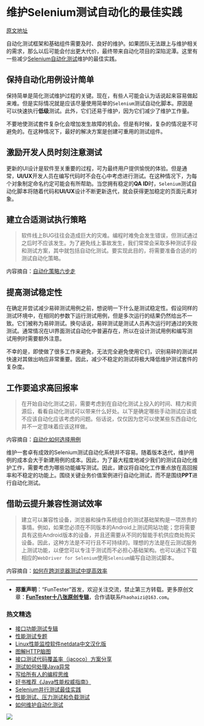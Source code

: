 # 维护Selenium测试自动化的最佳实践

[原文地址](https://www.lambdatest.com/blog/the-perfect-way-to-maintain-your-selenium-test-automation/)

自动化测试框架和基础组件需要及时、良好的维护。如果团队无法跟上与维护相关的需求，那么以后可能会付出更大代价，最终带来自动化项目的深陷泥潭。这里有一些减少[Selenium自动化测试](https://mp.weixin.qq.com/mp/appmsgalbum?action=getalbum&album_id=1319034944479510528&__biz=MzU4MTE2NDEyMQ==#wechat_redirect)维护的最佳实践。


## 保持自动化用例设计简单

保持简单是简化测试维护过程的关键。现在，有些人可能会认为话说起来容易做起来难。但是实际情况就是应该尽量使用简单的`Selenium`测试自动化脚本。原因是可以快速执行**低级**测试。此外，它们还易于维护，因为它们减少了维护工作量。

不要地使测试套件复杂化会增加发生故障的机会。但是有时候，复杂的情况是不可避免的。在这种情况下，最好的解决方案是创建可重用的测试组件。

## 激励开发人员时刻注意测试

更新的UI设计是软件至关重要的过程，可为最终用户提供愉悦的体验。但是通常，**UI/UX**开发人员在编写代码时不会在心中考虑进行测试。在这种情况下，为每个对象制定命名约定可能会有所帮助。当您拥有稳定的**QA ID**时，`Selenium`测试自动化脚本将随着代码和**UI/UX**设计不断更新迭代，就会获得更加稳定的页面元素对象。

## 建立合适测试执行策略

> 软件线上BUG往往会造成巨大的灾难。编程时难免会发生错误，但测试通过之后时不应该发生。为了避免线上事故发生，我们常常会采取多种测试手段和测试方案，其中就包括自动化测试。要实现此目的，将需要准备合适的的测试自动化策略。

内容摘自：[自动化策略六步走](https://mp.weixin.qq.com/s/He69k8iCKhTKD1j-yV6M5g)

## 提高测试稳定性

在确定并尝试减少易碎测试用例之前，想说明一下什么是测试稳定性。假设同样的测试环境中，在相同的参数下运行测试用例，但是多次运行的结果仍然给出不一致。它们被称为易碎测试。换句话说，易碎测试是测试人员再次运行时通过的失败测试。通常情况在UI界面测试自动化中普遍存在，所以在设计测试用例和编写测试用例时需要额外注意。

不幸的是，即使做了很多工作来避免，无法完全避免使用它们，识别易碎的测试并快速对其做出响应非常重要。因此，减少不稳定的测试将极大降低维护测试套件的复杂度。

## 工作要追求高回报率

> 在开始自动化测试之前，需要考虑到在自动化测试上投入的时间、精力和资源后，看看自动化测试可以带来什么好处。以下是确定哪些手动测试应该或不应该自动化应该考虑的问题。俗话说，仅仅因为您可以使某些东西自动化并不一定意味着应该这样做。

内容摘自：[自动化如何选择用例](https://mp.weixin.qq.com/s/1hH5YIle4YQimJr4iGSWlA)

维护一套卓有成效的Selenium测试自动化系统并不容易。随着版本迭代，维护用例的成本会大于新建用例的成本。因此，为了最大程度地减少我们的测试自动化维护工作，需要考虑为哪些功能编写测试。因此，建议将自动化工作重点放在高回报率和不稳定的功能上。围绕关键业务价值案例进行自动化测试，而不是围绕**PPT**进行自动化测试。


## 借助云提升兼容性测试效率

> 建立可以兼容性设备，浏览器和操作系统组合的测试基础架构是一项昂贵的事情。例如，如果您必须在不同版本的Android上测试网站功能；您将需要具有这些Android版本的设备，并且还需要从不同的智能手机供应商处购买设备。因此，这种方法是不可行且不可持续的。理想的方法是在云测试服务上测试功能，以便您可以专注于测试而不必担心基础架构。也可以通过下载相应的`WebDriver for Selenium`使用`Selenium`编写自动测试脚本。

内容摘自：[如何在跨浏览器测试中提高效率](https://mp.weixin.qq.com/s/MB_Wv7yQ6i9BztAZtL4grA)

---
* **郑重声明**：“FunTester”首发，欢迎关注交流，禁止第三方转载。更多原创文章：**[FunTester十八张原创专辑](https://mp.weixin.qq.com/s/Le-tpC79pIpacHXGOkkYWw)**，合作请联系`Fhaohaizi@163.com`。

### 热文精选

- [接口功能测试专辑](https://mp.weixin.qq.com/mp/appmsgalbum?action=getalbum&album_id=1321895538945638401&__biz=MzU4MTE2NDEyMQ==#wechat_redirect)
- [性能测试专题](https://mp.weixin.qq.com/mp/appmsgalbum?action=getalbum&album_id=1319027448301961218&__biz=MzU4MTE2NDEyMQ==#wechat_redirect)
- [Linux性能监控软件netdata中文汉化版](https://mp.weixin.qq.com/s/fdXtK-5WwKnxjLZdyg6-nA)
- [图解HTTP脑图](https://mp.weixin.qq.com/s/100Vm8FVEuXs0x6rDGTipw)
- [接口测试代码覆盖率（jacoco）方案分享](https://mp.weixin.qq.com/s/D73Sq6NLjeRKN8aCpGLOjQ)
- [测试如何处理Java异常](https://mp.weixin.qq.com/s/H00GWiATOD8QHJu3UewrBw)
- [写给所有人的编程思维](https://mp.weixin.qq.com/s/Oj33UCnYfbUgzsBzEm2GPQ)
- [好书推荐《Java性能权威指南》](https://mp.weixin.qq.com/s/YWd5Yx6n7887g1lMLTcsWQ)
- [Selenium并行测试最佳实践](https://mp.weixin.qq.com/s/-RsQZaT5pH8DHPvm0L8Hjw)
- [性能测试、压力测试和负载测试](https://mp.weixin.qq.com/s/g26lpd7d7EtpN7pkiqkkjg)
- [如何维护自动化测试](https://mp.weixin.qq.com/s/4eh4AN_MiatMSkoCMtY3UA)

![](https://mmbiz.qpic.cn/mmbiz_jpg/13eN86FKXzCxr0Sa2MXpNKicZE024zJm73r4hrjticMMYViagtaSXxwsyhmRmOrdXPXfS5zB2ILHtaqNSoWGRwa8Q/640?wx_fmt=jpeg&tp=webp&wxfrom=5&wx_lazy=1&wx_co=1)